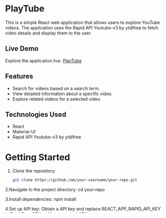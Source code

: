 # PlayTube

This is a simple React web application that allows users to explore YouTube videos. The application uses the Rapid API Youtube-v3 by ytdlfree to fetch video details and display them to the user.

## Live Demo

Explore the application live: [PlayTube](https://play-tube-three.vercel.app/)

## Features

- Search for videos based on a search term.
- View detailed information about a specific video.
- Explore related videos for a selected video.

## Technologies Used

- React
- Material-UI
- Rapid API Youtube-v3 by ytdlfree

# Getting Started

1. Clone the repository:

   ```bash
   git clone https://github.com/your-username/your-repo.git

2.Navigate to the project directory:
    cd your-repo

3.Install dependencies:
    npm install

4.Set up API key:
    Obtain a API key and replace REACT_APP_RAPID_API_KEY in FetchFromAPI.js with your actual API key.

5.Start the development server:
    npm start

# Usage

Search for videos by entering a search term.
Click on a video to view detailed information.
Explore related videos for a selected video.

#  Contributing
Contributions are welcome! Feel free to open an issue or submit a pull request.

## Acknowledgments

- [Rapid API Youtube-v3 by ytdlfree](https://rapidapi.com/ytdlfree/api/youtube-v3)
